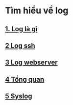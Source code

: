 # Tìm hiểu về log
## [1. Log là gì](https://github.com/PhamKhahn/Tong-hop-Note/blob/master/Log/2.%20Log%2CSyslog/doc/1.1%20Log%20l%C3%A0%20g%C3%AC.md)
## [2 Log ssh](https://github.com/PhamKhahn/Tong-hop-Note/blob/master/Log/2.%20Log%2CSyslog/doc/1.2%20Log%20ssh.md)
## [3 Log webserver](https://github.com/PhamKhahn/Tong-hop-Note/blob/master/Log/2.%20Log%2CSyslog/doc/1.3%20Log%20webservermd.md)
## [4 Tổng quan ](https://github.com/PhamKhahn/Tong-hop-Note/blob/master/Log/2.%20Log%2CSyslog/doc/2.1%20T%E1%BB%95ng%20quan.md)
## [5 Syslog](https://github.com/PhamKhahn/Tong-hop-Note/blob/master/Log/2.%20Log%2CSyslog/doc/2.2%20Syslog.md)